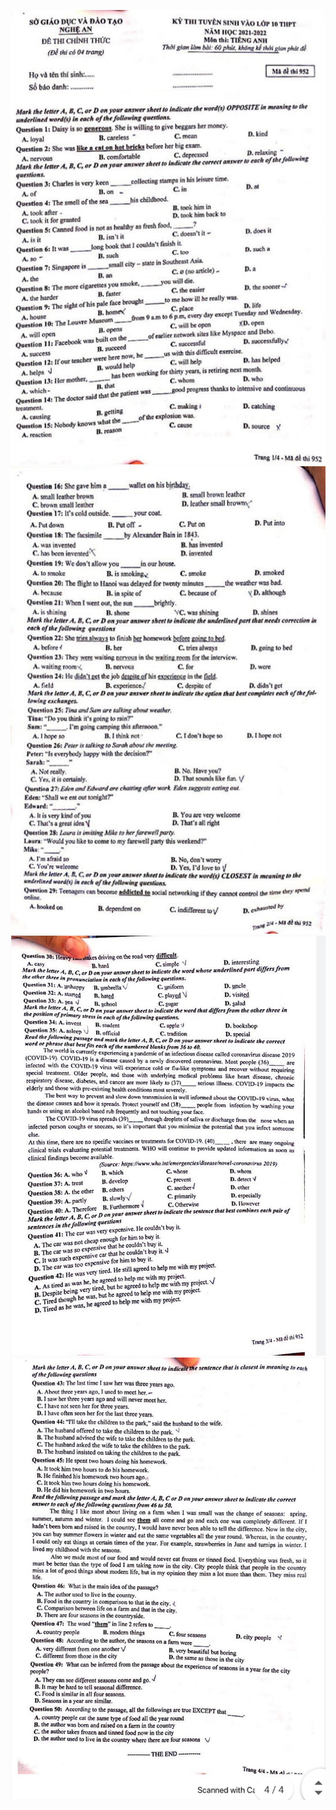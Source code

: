 [![img-bgt-2021-1-1622714915-width566height816.jpg](https://github.com/uploadimagefree/2021/blob/main/img-bgt-2021-1-1622714915-width566height816.jpg?raw=true)](https://github.com/uploadimagefree/2021/blob/main/img-bgt-2021-1-1622714915-width566height816.jpg?raw=true)
[![img-bgt-2021-2-1622714923-width549height814.jpg](https://github.com/uploadimagefree/2021/blob/main/img-bgt-2021-2-1622714923-width549height814.jpg?raw=true)](https://github.com/uploadimagefree/2021/blob/main/img-bgt-2021-2-1622714923-width549height814.jpg?raw=true)
[![De-3-06.jpg](https://github.com/uploadimagefree/2021/blob/main/De-3-06.jpg?raw=true)](https://github.com/uploadimagefree/2021/blob/main/De-3-06.jpg?raw=true)
[![De-4-07.jpg](https://github.com/uploadimagefree/2021/blob/main/De-4-07.jpg?raw=true)](https://github.com/uploadimagefree/2021/blob/main/De-4-07.jpg?raw=true)
